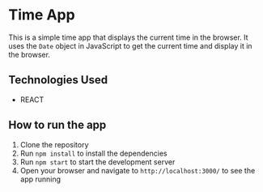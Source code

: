 # Time App
This is a simple time app that displays the current time in the browser. It uses the `Date` object in JavaScript to get the current time and display it in the browser.

## Technologies Used
- REACT


## How to run the app
1. Clone the repository
2. Run `npm install` to install the dependencies
3. Run `npm start` to start the development server
4. Open your browser and navigate to `http://localhost:3000/` to see the app running



